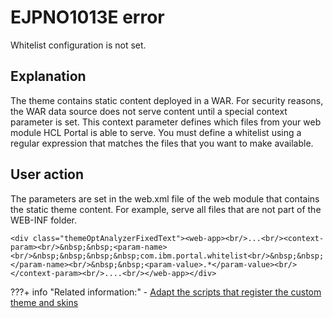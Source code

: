# EJPNO1013E error

Whitelist configuration is not set.

## Explanation

The theme contains static content deployed in a WAR. For security reasons, the WAR data source does not serve content until a special context parameter is set. This context parameter defines which files from your web module HCL Portal is able to serve. You must define a whitelist using a regular expression that matches the files that you want to make available.

## User action

The parameters are set in the web.xml file of the web module that contains the static theme content. For example, serve all files that are not part of the WEB-INF folder.

```
<div class="themeOptAnalyzerFixedText"><web-app><br/>...<br/><context-param><br/>&nbsp;&nbsp;<param-name><br/>&nbsp;&nbsp;&nbsp;&nbsp;com.ibm.portal.whitelist<br/>&nbsp;&nbsp;</param-name><br/>&nbsp;&nbsp;<param-value>.*</param-value><br/></context-param><br/>....<br/></web-app></div>
```


???+ info "Related information:"
    - [Adapt the scripts that register the custom theme and skins](../../../developing_theme/dev_op_overview/manual_packaging_themes/themeopt_move_repack_script.md)

